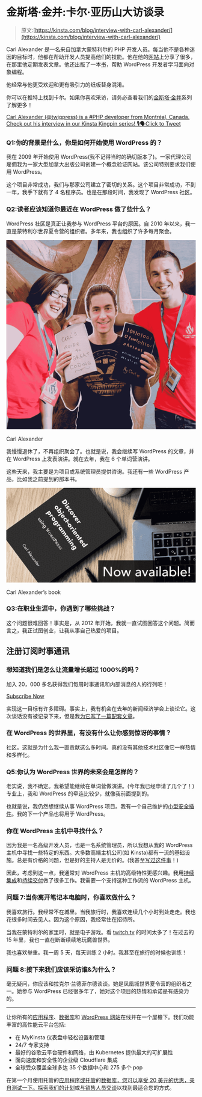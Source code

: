 # 金斯塔·金并:卡尔·亚历山大访谈录

> 原文:[https://kinsta.com/blog/interview-with-carl-alexander/](https://kinsta.com/blog/interview-with-carl-alexander/)

Carl Alexander 是一名来自加拿大蒙特利尔的 PHP 开发人员。每当他不是各种迷因的目标时，他都在帮助开发人员提高他们的技能。他在他的[网站](https://carlalexander.ca/)上分享了很多，在那里他定期发表文章。他还出版了一本[书](https://carlalexander.ca/book)，帮助 WordPress 开发者学习面向对象编程。

他经常与他更受欢迎和更有吸引力的纸板替身混淆。

你可以在推特上找到卡尔。如果你喜欢采访，请务必查看我们的[金斯塔·金并](https://kinsta.com/?post_type=post&s=kingpin)系列了解更多！

[Carl Alexander (@twigpress) is a #PHP developer from Montréal, Canada. Check out his interview in our Kinsta Kingpin series! 🎙🗣Click to Tweet](https://twitter.com/intent/tweet?url=https%3A%2F%2Fbit.ly%2F2NUkgTe&via=kinsta&text=Carl+Alexander+%28%40twigpress%29+is+a+%23PHP+developer+from+Montr%C3%A9al%2C+Canada.+Check+out+his+interview+in+our+Kinsta+Kingpin+series%21+%F0%9F%8E%99%F0%9F%97%A3&hashtags=laravel%2Csecurity)

### Q1:你的背景是什么，你是如何开始使用 WordPress 的？

我在 2009 年开始使用 WordPress(我不记得当时的确切版本了)。一家代理公司雇佣我为一家大型加拿大出版公司创建一个概念验证网站。该公司特别要求我们使用 WordPress。

这个项目非常成功，我们与那家公司建立了密切的关系。这个项目非常成功，不到一年，我手下就有了 4 名程序员。也是在那段时间，我发现了 WordPress 社区。

### Q2:读者应该知道你最近在 WordPress 做了些什么？

WordPress 社区是真正让我参与 WordPress 平台的原因。自 2010 年以来，我一直是蒙特利尔世界夏令营的组织者。多年来，我也组织了许多每月聚会。

[![Carl Alexander](img/7eafb8dfee6ba91cd99c9e0cef68fa07.png)](https://kinsta.com/wp-content/uploads/2020/02/carl_alexander.jpg)

Carl Alexander



我慢慢退休了，不再组织聚会了。也就是说，我会继续写 WordPress 的文章，并在 WordPress 上发表演讲。就在去年，我在 6 个单词营演讲。

这些天来，我主要是为项目或系统管理员提供咨询。我还有一些 WordPress 产品，比如我之前提到的那本书。

[![Carl Alexander's book](img/993d9548dfb00e3307be6b867326fc3b.png)](https://kinsta.com/wp-content/uploads/2020/02/book-banner.jpeg)

Carl Alexander’s book



### Q3:在职业生涯中，你遇到了哪些挑战？

这个问题很难回答！事实是，从 2012 年开始，我就一直试图回答这个问题。简而言之，我正试图创业，让我从事自己热爱的项目。

 ## 注册订阅时事通讯



### 想知道我们是怎么让流量增长超过 1000%的吗？

加入 20，000 多名获得我们每周时事通讯和内部消息的人的行列吧！

[Subscribe Now](#newsletter)

实现这一目标有许多障碍。事实上，我有机会在去年的新闻经济学会上谈论它。这次谈话没有被记录下来，但是我[为它写了一篇配套文章](https://carlalexander.ca/following-your-passion/)。

### 在 WordPress 的世界里，有没有什么让你感到惊讶的事情？

社区。这就是为什么我一直贡献这么多时间。真的没有其他技术社区像它一样热情和多样化。

### Q5:你认为 WordPress 世界的未来会是怎样的？

老实说，我不确定。我希望能继续在单词营做演讲。(今年我已经申请了几个了！)专业上，我和 WordPress 的牵连比较少，就像我前面提到的。

也就是说，我仍然想继续从事 WordPress 项目。我有一个自己维护的[小型安全插件](https://wordpress.org/plugins/passwords-evolved/)。我的下一个产品也将用于 WordPress。

### 你在 WordPress 主机中寻找什么？

因为我是一名高级开发人员，也是一名系统管理员，所以我想从我的 WordPress 主机中寻找一些特定的东西。大多数高端主机公司(如 Kinsta)都有一流的基础设施。总是有价格的问题，但是好的主持人是无价的。(我甚至[写过这件事](https://carlalexander.ca/give-wordpress-an-apple-experience/)！)

因此，考虑到这一点，我通常对 WordPress 主机的高级特性更感兴趣。我用[持续集成](https://en.wikipedia.org/wiki/Continuous_integration)和[持续交付](https://en.wikipedia.org/wiki/Continuous_delivery)做了很多工作。我需要一个支持这种工作流的 WordPress 主机。

### 问题 7:当你离开笔记本电脑时，你喜欢做什么？

我喜欢旅行。我经常不在城里。当我旅行时，我喜欢连续几个小时到处走走。我也花很多时间去见人。因为这个原因，我经常住在招待所。

当我在蒙特利尔的家里时，就是电子游戏。看 [twitch.tv](https://twitch.tv/) 的时间太多了！在过去的 15 年里，我也一直在断断续续地玩魔兽世界。

我也喜欢举重。我一周 5 天，每天训练 2 小时。我甚至在旅行的时候也训练！

### 问题 8:接下来我们应该采访谁&为什么？

毫无疑问，你应该和拉克尔·兰德菲尔德谈谈。她是凤凰城世界夏令营的组织者之一。她参与 WordPress 已经很多年了，她对这个项目的热情和承诺是有感染力的。

* * *

让你所有的[应用程序](https://kinsta.com/application-hosting/)、[数据库](https://kinsta.com/database-hosting/)和 [WordPress 网站](https://kinsta.com/wordpress-hosting/)在线并在一个屋檐下。我们功能丰富的高性能云平台包括:

*   在 MyKinsta 仪表盘中轻松设置和管理
*   24/7 专家支持
*   最好的谷歌云平台硬件和网络，由 Kubernetes 提供最大的可扩展性
*   面向速度和安全性的企业级 Cloudflare 集成
*   全球受众覆盖全球多达 35 个数据中心和 275 多个 pop

在第一个月使用托管的[应用程序或托管](https://kinsta.com/application-hosting/)的[数据库，您可以享受 20 美元的优惠，亲自测试一下。探索我们的](https://kinsta.com/database-hosting/)[计划](https://kinsta.com/plans/)或[与销售人员交谈](https://kinsta.com/contact-us/)以找到最适合您的方式。